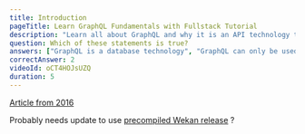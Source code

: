 ```yaml
---
title: Introduction
pageTitle: Learn GraphQL Fundamentals with Fullstack Tutorial
description: "Learn all about GraphQL and why it is an API technology that's superior to REST. It is not only for React & Javascript developers but can be used for any API."
question: Which of these statements is true?
answers: ["GraphQL is a database technology", "GraphQL can only be used together with SQL", "GraphQL was invented by Facebook", "GraphQL was developed by Netflix and Coursera"]
correctAnswer: 2
videoId: oCT4HOJsUZQ
duration: 5
---
```


[Article from 2016](https://www.cloudfoundry.org/100-day-challenge-082-running-wekan-cloud-foundry/)

Probably needs update to use [precompiled Wekan release](https://www.cloudfoundry.org/100-day-challenge-082-running-wekan-cloud-foundry/) ? 